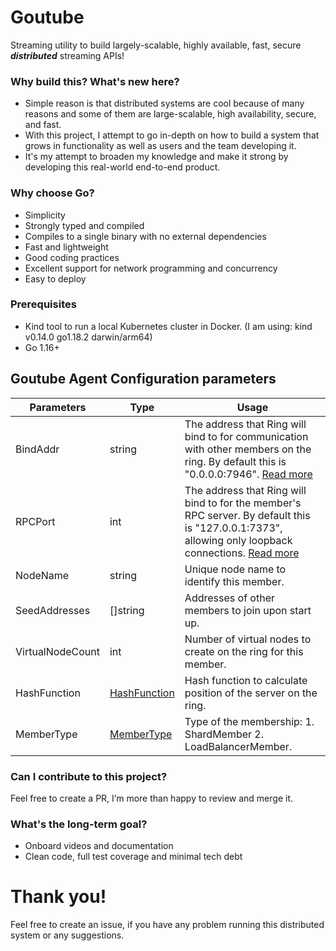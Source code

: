 # Goutube
Streaming utility to build largely-scalable, highly available, fast, secure ***distributed*** streaming APIs!

### **Why build this? What's new here?**

- Simple reason is that distributed systems are cool because of many reasons and some of them are large-scalable, high availability, secure, and fast.
- With this project, I attempt to go in-depth on how to build a system that grows in functionality as well as users and the team developing it.
- It's my attempt to broaden my knowledge and make it strong by developing this real-world end-to-end product.

### **Why choose Go?**

- Simplicity
- Strongly typed and compiled
- Compiles to a single binary with no external dependencies
- Fast and lightweight
- Good coding practices
- Excellent support for network programming and concurrency
- Easy to deploy
  
### Prerequisites
- Kind tool to run a local Kubernetes cluster in Docker. (I am using: kind v0.14.0 go1.18.2 darwin/arm64)
- Go 1.16+


## Goutube Agent Configuration parameters
| Parameters       | Type                                                                                                             | Usage                                                                                                                                                                                                      |
|------------------|------------------------------------------------------------------------------------------------------------------|------------------------------------------------------------------------------------------------------------------------------------------------------------------------------------------------------------|
| BindAddr         | string                                                                                                           | The address that Ring will bind to for communication with other members on the ring. By default this is "0.0.0.0:7946". [Read more](https://www.serf.io/docs/agent/options.html#bind)                      |
| RPCPort          | int                                                                                                              | The address that Ring will bind to for the member's RPC server. By default this is "127.0.0.1:7373", allowing only loopback connections. [Read more](https://www.serf.io/docs/agent/options.html#rpc-addr) |
| NodeName         | string                                                                                                           | Unique node name to identify this member.                                                                                                                                                                  |
| SeedAddresses    | []string                                                                                                         | Addresses of other members to join upon start up.                                                                                                                                                          |
| VirtualNodeCount | int                                                                                                              | Number of virtual nodes to create on the ring for this member.                                                                                                                                             |
| HashFunction     | [HashFunction](https://github.com/Brijeshlakkad/ring/blob/f6306cf287105f18f831db916ef01823ef867fd4/types.go#L10) | Hash function to calculate position of the server on the ring.                                                                                                                                             |
| MemberType       | [MemberType](https://github.com/Brijeshlakkad/ring/blob/ff61485ce23d72714bfb67d7201dc42f4933afa1/types.go#L16)   | Type of the membership: 1. ShardMember 2. LoadBalancerMember.                                                                                                                                              |

### **Can I contribute to this project?**
Feel free to create a PR, I’m more than happy to review and merge it.

### **What's the long-term goal?**

- Onboard videos and documentation
- Clean code, full test coverage and minimal tech debt

# Thank you!
Feel free to create an issue, if you have any problem running this distributed system or any suggestions.